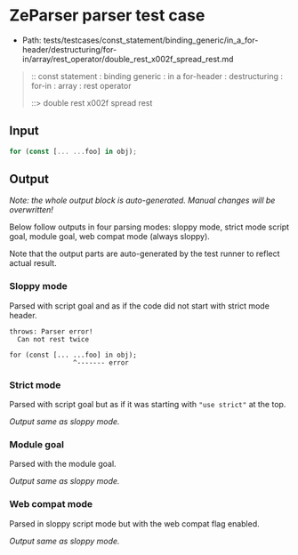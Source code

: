 # ZeParser parser test case

- Path: tests/testcases/const_statement/binding_generic/in_a_for-header/destructuring/for-in/array/rest_operator/double_rest_x002f_spread_rest.md

> :: const statement : binding generic : in a for-header : destructuring : for-in : array : rest operator
>
> ::> double rest x002f spread rest

## Input

`````js
for (const [... ...foo] in obj);
`````

## Output

_Note: the whole output block is auto-generated. Manual changes will be overwritten!_

Below follow outputs in four parsing modes: sloppy mode, strict mode script goal, module goal, web compat mode (always sloppy).

Note that the output parts are auto-generated by the test runner to reflect actual result.

### Sloppy mode

Parsed with script goal and as if the code did not start with strict mode header.

`````
throws: Parser error!
  Can not rest twice

for (const [... ...foo] in obj);
                ^------- error
`````

### Strict mode

Parsed with script goal but as if it was starting with `"use strict"` at the top.

_Output same as sloppy mode._

### Module goal

Parsed with the module goal.

_Output same as sloppy mode._

### Web compat mode

Parsed in sloppy script mode but with the web compat flag enabled.

_Output same as sloppy mode._
